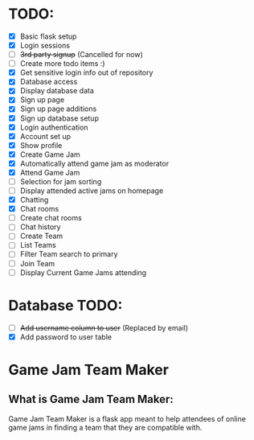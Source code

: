 # TODO:
- [X] Basic flask setup
- [X] Login sessions
- [ ] ~~3rd party signup~~ (Cancelled for now)
- [ ] Create more todo items :)
- [X] Get sensitive login info out of repository 
- [X] Database access
- [X] Display database data
- [X] Sign up page
- [X] Sign up page additions
- [X] Sign up database setup
- [X] Login authentication
- [X] Account set up
- [X] Show profile
- [X] Create Game Jam
- [X] Automatically attend game jam as moderator
- [X] Attend Game Jam
- [ ] Selection for jam sorting
- [ ] Display attended active jams on homepage
- [X] Chatting
- [X] Chat rooms
- [ ] Create chat rooms
- [ ] Chat history
- [ ] Create Team
- [ ] List Teams
- [ ] Filter Team search to primary
- [ ] Join Team
- [ ] Display Current Game Jams attending

# Database TODO:
- [ ] ~~Add username column to user~~ (Replaced by email)
- [X] Add password to user table

# Game Jam Team Maker

## What is Game Jam Team Maker:

Game Jam Team Maker is a flask app meant to help attendees of online game jams in finding a team that they are compatible with.
